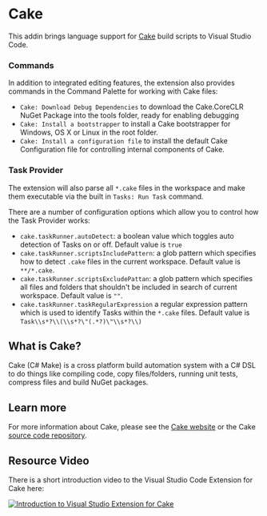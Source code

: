# Cake

This addin brings language support for [Cake](http://cakebuild.net) build scripts to Visual Studio Code.

### Commands

In addition to integrated editing features, the extension also provides commands in the Command Palette for working with Cake files:

* `Cake: Download Debug Dependencies` to download the Cake.CoreCLR NuGet Package into the tools folder, ready for enabling debugging
* `Cake: Install a bootstrapper` to install a Cake bootstrapper for Windows, OS X or Linux in the root folder.
* `Cake: Install a configuration file` to install the default Cake Configuration file for controlling internal components of Cake.

### Task Provider

The extension will also parse all `*.cake` files in the workspace and make them executable via the built in `Tasks: Run Task` command.

There are a number of configuration options which allow you to control how the Task Provider works:

* `cake.taskRunner.autoDetect`: a boolean value which toggles auto detection of Tasks on or off.  Default value is `true`
* `cake.taskRunner.scriptsIncludePattern`: a glob pattern which specifies how to detect `.cake` files in the current workspace.  Default value is `**/*.cake`.
* `cake.taskRunner.scriptsExcludePattan`: a glob pattern which specifies all files and folders that shouldn't be included in search of current workspace.  Default value is `""`.
* `cake.taskRunner.taskRegularExpression` a regular expression pattern which is used to identify Tasks within the `*.cake` files.  Default value is `Task\\s*?\\(\\s*?\"(.*?)\"\\s*?\\)`

## What is Cake?

Cake (C# Make) is a cross platform build automation system with a C# DSL to do things like compiling code, copy files/folders, running unit tests, compress files and build NuGet packages.

## Learn more

For more information about Cake, please see the [Cake website](http://cakebuild.net) or the Cake [source code repository](https://github.com/cake-build/cake).

## Resource Video

There is a short introduction video to the Visual Studio Code Extension for Cake here:

[![Introduction to Visual Studio Extension for Cake](https://img.youtube.com/vi/zzZuysl3xSg/0.jpg)](https://www.youtube.com/watch?v=zzZuysl3xSg)

